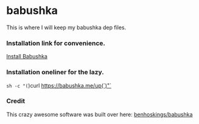 # babushka

This is where I will keep my babushka dep files.

### Installation link for convenience.
[Install Babushka](http://babushka.me/installing)

### Installation oneliner for the lazy.
`sh -c "(`)curl https://babushka.me/up(`)"`

### Credit
This crazy awesome software was built over here:
[benhoskings/babushka](https://github.com/benhoskings/babushka)
